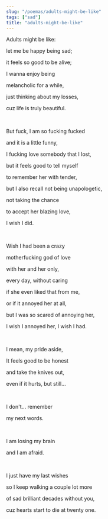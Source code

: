 ```yaml
---
slug: "/poemas/adults-might-be-like"
tags: ["sad"]
title: "adults-might-be-like"
---
```

Adults might be like:

let me be happy being sad;

it feels so good to be alive;

I wanna enjoy being

melancholic for a while,

just thinking about my losses,

cuz life is truly beautiful.

&nbsp;

But fuck, I am so fucking fucked

and it is a little funny,

I fucking love somebody that I lost,

but it feels good to tell myself

to remember her with tender,

but I also recall not being unapologetic,

not taking the chance

to accept her blazing love,

I wish I did.

&nbsp;

Wish I had been a crazy

motherfucking god of love

with her and her only,

every day, without caring

if she even liked that from me,

or if it annoyed her at all,

but I was so scared of annoying her,

I wish I annoyed her, I wish I had.

&nbsp;

I mean, my pride aside,

It feels good to be honest

and take the knives out,

even if it hurts, but still...

&nbsp;

I don't... remember

my next words.

&nbsp;

I am losing my brain

and I am afraid.

&nbsp;

I just have my last wishes

so I keep walking a couple lot more

of sad brilliant decades without you,

cuz hearts start to die at twenty one.